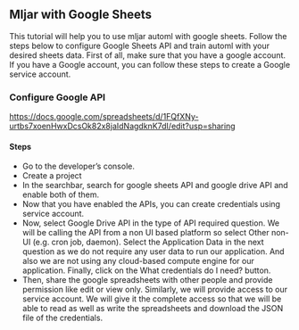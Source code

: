 ## Mljar with Google Sheets
This tutorial will help you to use mljar automl with google sheets. Follow the steps below to configure Google Sheets API and train automl with your desired sheets data.
First of all, make sure that you have a google account. If you have a Google account, you can follow these steps to create a Google service account.

### Configure Google API

https://docs.google.com/spreadsheets/d/1FQfXNy-urtbs7xoenHwxDcsOk82x8jaIdNagdknK7dI/edit?usp=sharing


#### Steps
- Go to the developer’s console.
![]()
- Create a project
![]()
- In the searchbar, search for google sheets API and google drive API and enable both of them.
![]()
- Now that you have enabled the APIs, you can create credentials using service account.
![]()
- Now, select Google Drive API in the type of API required question. We will be calling the API from a non UI based platform so select Other non-UI (e.g. cron job, daemon). Select the Application Data in the next question as we do not require any user data to run our application. And also we are not using any cloud-based compute engine for our application. Finally, click on the What credentials do I need? button.
![]()
- Then, share the google spreadsheets with other people and provide permission like edit or view only. Similarly, we will provide access to our service account. We will give it the complete access so that we will be able to read as well as write the spreadsheets and download the JSON file of the credentials.
![]()